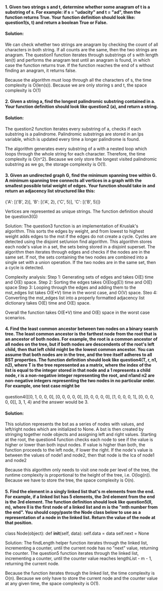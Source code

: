 #### 1.	Given two strings s and t, determine whether some anagram of t is a substring of s. For example: if s = "udacity" and t = "ad", then the function returns True. Your function definition should look like: question1(s, t) and return a boolean True or False.

#### Solution: 
We can check whether two strings are anagram by checking the count of all characters in both string. If all counts are the same, then the two strings are anagram. The question1 function iterates through substrings of s with length len(t) and performs the anagram test until an anagram is found, in which case the function returns true. If the function reaches the end of s without finding an anagram, it returns false.

Because the algorithm must loop through all the characters of s, the time complexity is O(len(s)). Because we are only storing s and t, the space complexity is O(1)

#### 2.	Given a string a, find the longest palindromic substring contained in a. Your function definition should look like question2 (a), and return a string.

#### Solution: 
The question2 function iterates every substring of a, checks if each substring is a palindrome. Palindromic substrings are stored in an lps variable, which is updated every time a longer palindrome is found.

The algorithm generates every substring of a with a nested loop which loops through the whole string for each character. Therefore, the time complexity is O(n^2). Because we only store the longest visited palindromic substring as we go, the storage complexity is O(1).

#### 3.	Given an undirected graph G, find the minimum spanning tree within G. A minimum spanning tree connects all vertices in a graph with the smallest possible total weight of edges. Your function should take in and return an adjacency list structured like this:
{'A': [('B', 2)],
 'B': [('A', 2), ('C', 5)], 
 'C': [('B', 5)]}

Vertices are represented as unique strings. The function definition should be question3(G)

Solution: The question3 function is an implementation of Kruslak's algorithm. This sorts the edges by weight, and from lowest to highest weight adds edges to the mst if the edges do not create a cycle. Cycles are detected using the disjoint set/union find algorithm. This algorithm stores each node's value in a set, the sets being stored in a disjoint superset. The algorithm then iterates through edges and checks if the nodes are in the same set. If not, the sets containing the two nodes are combined into a single set with a union operation. If the two nodes are in the same set, then a cycle is detected.

Complexity analysis:
Step 1: Generating sets of edges and takes O(E) time and O(E) space.
Step 2: Sorting the edges takes O(Elog(E)) time and O(E) space
Step 3: Looping through the edges and adding them to the mst_edges list takes O(E*V) time in the worst case, and O(V) space.
Steo 4: Converting the mst_edges list into a properly formatted adjacency list dictionary takes O(E) time and O(E) space.

Overall the function takes O(E*V) time and O(E) space in the worst case scenarios.

#### 4.	Find the least common ancestor between two nodes on a binary search tree. The least common ancestor is the farthest node from the root that is an ancestor of both nodes. For example, the root is a common ancestor of all nodes on the tree, but if both nodes are descendents of the root's left child, then that left child might be the lowest common ancestor. You can assume that both nodes are in the tree, and the tree itself adheres to all BST properties. The function definition should look like question4(T, r, n1, n2), where T is the tree represented as a matrix, where the index of the list is equal to the integer stored in that node and a 1 represents a child node, r is a non-negative integer representing the root, and n1and n2 are non-negative integers representing the two nodes in no particular order. For example, one test case might be
question4([[0, 1, 0, 0, 0],
           [0, 0, 0, 0, 0],
           [0, 0, 0, 0, 0],
           [1, 0, 0, 0, 1],
           [0, 0, 0, 0, 0]],
          3,
          1,
          4)
and the answer would be 3.

#### Solution: 
This solution represents the bst as a series of nodes with values, and left/right nodes which are initialized to None. A bst is then created by stringing together node objects and assigning left and right values. Starting at the root, the question4 function checks each node to see if the value is higher or lower than both input nodes. If value is higher than both, the function proceeds to the left node, if lower the right. If the node's value is between the values of node1 and node2, then that node is the lca of node1 and node2

Because this algorithm only needs to visit one node per level of the tree, the runtime complexity is proportional to the height of the tree, i.e. O(log(n)). Because we have to store the tree, the space complexity is O(n).

#### 5.	Find the element in a singly linked list that's m elements from the end. For example, if a linked list has 5 elements, the 3rd element from the end is the 3rd element. The function definition should look like question5(ll, m), where ll is the first node of a linked list and m is the "mth number from the end". You should copy/paste the Node class below to use as a representation of a node in the linked list. Return the value of the node at that position.
class Node(object):
  def __init__(self, data):
    self.data = data
    self.next = None

Solution: The findLength helper function iterates through the linked list, incrementing a counter, until the current node has no "next" value, returning the counter. The question5 function iterates through the linked list, incrementing a counter, until the counter value reaches lengthList - m - 1, returning the current node.

Because the function iterates through the linked list, the time complexity is O(n). Because we only have to store the current node and the counter value at any given time, the space complexity is O(1).



